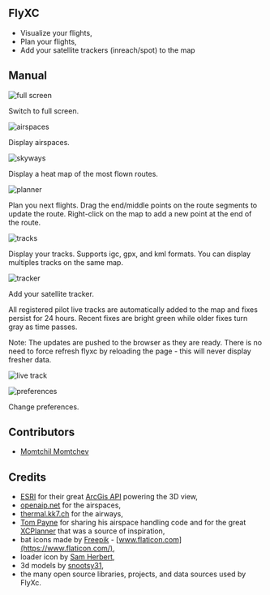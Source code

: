 ## FlyXC

- Visualize your flights,
- Plan your flights,
- Add your satellite trackers (inreach/spot) to the map

## Manual

![full screen](docs/fullscreen.jpeg)

Switch to full screen.

![airspaces](docs/airspaces.jpeg)

Display airspaces.

![skyways](docs/skyways.jpeg)

Display a heat map of the most flown routes.

![planner](docs/planner.jpeg)

Plan you next flights.
Drag the end/middle points on the route segments to update the route.
Right-click on the map to add a new point at the end of the route.

![tracks](docs/tracks.jpeg)

Display your tracks. Supports igc, gpx, and kml formats.
You can display multiples tracks on the same map.

![tracker](docs/tracker.jpeg)

Add your satellite tracker.

All registered pilot live tracks are automatically added to the map and fixes
persist for 24 hours. Recent fixes are bright green while older fixes turn gray
as time passes.

Note: The updates are pushed to the browser as they are ready. There is no need
to force refresh flyxc by reloading the page - this will never display fresher
data. 

![live track](docs/josh_live.jpeg)

![preferences](docs/preferences.jpeg)

Change preferences.

## Contributors

- [Momtchil Momtchev](https://github.com/mmomtchev)

## Credits

- [ESRI](https://www.esri.com/) for their great [ArcGis API](https://developers.arcgis.com/javascript/) powering the 3D view, 
- [openaip.net](http://openaip.net/) for the airspaces,
- [thermal.kk7.ch](https://thermal.kk7.ch/) for the airways,
- [Tom Payne](https://github.com/twpayne) for sharing his airspace handling code and for the great [XCPlanner](https://xcplanner.appspot.com/) that was a source of inspiration,
- bat icons made by [Freepik](https://www.flaticon.com/authors/freepik) - [www.flaticon.com](https://www.flaticon.com/),
- loader icon by [Sam Herbert](https://github.com/SamHerbert/SVG-Loaders/blob/master/svg-loaders/three-dots.svg),
- 3d models by [snootsy31](https://sketchfab.com/snootsy31),
- the many open source libraries, projects, and data sources used by FlyXc.
